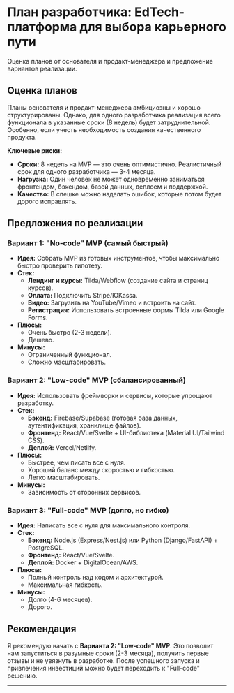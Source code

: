 
# План разработчика: EdTech-платформа для выбора карьерного пути

Оценка планов от основателя и продакт-менеджера и предложение вариантов реализации.

## Оценка планов

Планы основателя и продакт-менеджера амбициозны и хорошо структурированы. Однако, для одного разработчика реализация всего функционала в указанные сроки (8 недель) будет затруднительной. Особенно, если учесть необходимость создания качественного продукта.

**Ключевые риски:**

*   **Сроки:** 8 недель на MVP — это очень оптимистично. Реалистичный срок для одного разработчика — 3-4 месяца.
*   **Нагрузка:** Один человек не может одновременно заниматься фронтендом, бэкендом, базой данных, деплоем и поддержкой.
*   **Качество:** В спешке можно наделать ошибок, которые потом будет дорого исправлять.

## Предложения по реализации

### Вариант 1: "No-code" MVP (самый быстрый)

*   **Идея:** Собрать MVP из готовых инструментов, чтобы максимально быстро проверить гипотезу.
*   **Стек:**
    *   **Лендинг и курсы:** Tilda/Webflow (создание сайта и страниц курсов).
    *   **Оплата:** Подключить Stripe/ЮKassa.
    *   **Видео:** Загрузить на YouTube/Vimeo и встроить на сайт.
    *   **Регистрация:** Использовать встроенные формы Tilda или Google Forms.
*   **Плюсы:**
    *   Очень быстро (2-3 недели).
    *   Дешево.
*   **Минусы:**
    *   Ограниченный функционал.
    *   Сложно масштабировать.

### Вариант 2: "Low-code" MVP (сбалансированный)

*   **Идея:** Использовать фреймворки и сервисы, которые упрощают разработку.
*   **Стек:**
    *   **Бэкенд:** Firebase/Supabase (готовая база данных, аутентификация, хранилище файлов).
    *   **Фронтенд:** React/Vue/Svelte + UI-библиотека (Material UI/Tailwind CSS).
    *   **Деплой:** Vercel/Netlify.
*   **Плюсы:**
    *   Быстрее, чем писать все с нуля.
    *   Хороший баланс между скоростью и гибкостью.
    *   Легко масштабировать.
*   **Минусы:**
    *   Зависимость от сторонних сервисов.

### Вариант 3: "Full-code" MVP (долго, но гибко)

*   **Идея:** Написать все с нуля для максимального контроля.
*   **Стек:**
    *   **Бэкенд:** Node.js (Express/Nest.js) или Python (Django/FastAPI) + PostgreSQL.
    *   **Фронтенд:** React/Vue/Svelte.
    *   **Деплой:** Docker + DigitalOcean/AWS.
*   **Плюсы:**
    *   Полный контроль над кодом и архитектурой.
    *   Максимальная гибкость.
*   **Минусы:**
    *   Долго (4-6 месяцев).
    *   Дорого.

## Рекомендация

Я рекомендую начать с **Варианта 2: "Low-code" MVP**. Это позволит нам запуститься в разумные сроки (2-3 месяца), получить первые отзывы и не увязнуть в разработке. После успешного запуска и привлечения инвестиций можно будет переходить к "Full-code" решению.

---
